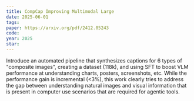 ```yaml
---
title: CompCap Improving Multimodal Large
date: 2025-06-01
tags:
paper: https://arxiv.org/pdf/2412.05243
code: 
year: 2025
star: 
---
```

Introduce an automated pipeline that synthesizes captions for 6 types of "composite images", creating a dataset (118k), and using SFT to boost VLM performance at understanding charts, posters, screenshots, etc. While the performance gain is incremental (<3%), this work clearly tries to address the gap between understanding natural images and visual information that is present in computer use scenarios that are required for agentic tools. 
